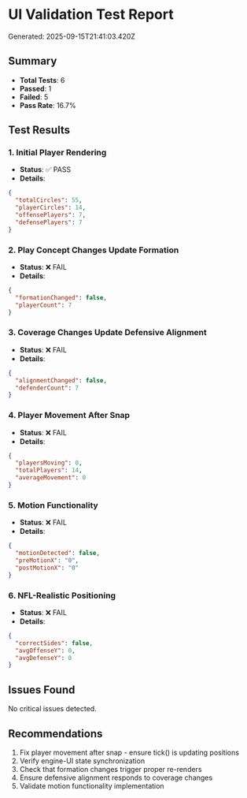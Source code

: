 # UI Validation Test Report
Generated: 2025-09-15T21:41:03.420Z

## Summary
- **Total Tests**: 6
- **Passed**: 1
- **Failed**: 5
- **Pass Rate**: 16.7%

## Test Results


### 1. Initial Player Rendering
- **Status**: ✅ PASS
- **Details**:
```json
{
  "totalCircles": 55,
  "playerCircles": 14,
  "offensePlayers": 7,
  "defensePlayers": 7
}
```


### 2. Play Concept Changes Update Formation
- **Status**: ❌ FAIL
- **Details**:
```json
{
  "formationChanged": false,
  "playerCount": 7
}
```


### 3. Coverage Changes Update Defensive Alignment
- **Status**: ❌ FAIL
- **Details**:
```json
{
  "alignmentChanged": false,
  "defenderCount": 7
}
```


### 4. Player Movement After Snap
- **Status**: ❌ FAIL
- **Details**:
```json
{
  "playersMoving": 0,
  "totalPlayers": 14,
  "averageMovement": 0
}
```


### 5. Motion Functionality
- **Status**: ❌ FAIL
- **Details**:
```json
{
  "motionDetected": false,
  "preMotionX": "0",
  "postMotionX": "0"
}
```


### 6. NFL-Realistic Positioning
- **Status**: ❌ FAIL
- **Details**:
```json
{
  "correctSides": false,
  "avgOffenseY": 0,
  "avgDefenseY": 0
}
```


## Issues Found
No critical issues detected.

## Recommendations

1. Fix player movement after snap - ensure tick() is updating positions
2. Verify engine-UI state synchronization
3. Check that formation changes trigger proper re-renders
4. Ensure defensive alignment responds to coverage changes
5. Validate motion functionality implementation


